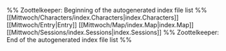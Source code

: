 %% Zoottelkeeper: Beginning of the autogenerated index file list  %%
 [[Mittwoch/Characters/index.Characters|index.Characters]]
 [[Mittwoch/Entry|Entry]]
 [[Mittwoch/Map/index.Map|index.Map]]
 [[Mittwoch/Sessions/index.Sessions|index.Sessions]]
%% Zoottelkeeper: End of the autogenerated index file list  %%
